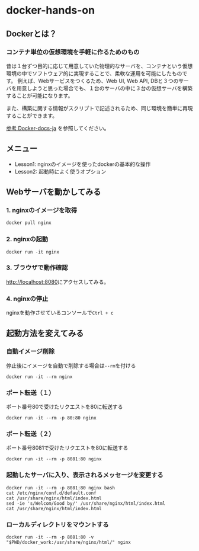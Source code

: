 # docker-hands-on

## Dockerとは？
### コンテナ単位の仮想環境を手軽に作るためのもの
昔は１台ずつ目的に応じて用意していた物理的なサーバを、コンテナという仮想環境の中でソフトウェア的に実現することで、柔軟な運用を可能にしたものです。
例えば、Webサービスをつくるため、Web UI, Web API, DBと３つのサーバを用意しようと思った場合でも、１台のサーバの中に３台の仮想サーバを構築することが可能になります。

また、構築に関する情報がスクリプトで記述されるため、同じ環境を簡単に再現することができます。

[参考 Docker-docs-ja](https://docs.docker.jp/engine/introduction/understanding-docker.html) を参照してください。

## メニュー
* Lesson1: nginxのイメージを使ったdockerの基本的な操作
* Lesson2: 起動時によく使うオプション

## Webサーバを動かしてみる
### 1. nginxのイメージを取得
```sh
docker pull nginx
```

### 2. nginxの起動
```
docker run -it nginx
```

### 3. ブラウザで動作確認
[http://localhost:8080](http://localhost:8080)にアクセスしてみる。

### 4. nginxの停止
nginxを動作させているコンソールで`Ctrl + c`



## 起動方法を変えてみる
### 自動イメージ削除
停止後にイメージを自動で削除する場合は`--rm`を付ける
```
docker run -it --rm nginx
```

### ポート転送（１）
ポート番号80で受けたリクエストを80に転送する
```
docker run -it --rm -p 80:80 nginx
```

### ポート転送（２）
ポート番号8081で受けたリクエストを80に転送する
```
docker run -it --rm -p 8081:80 nginx
```

### 起動したサーバに入り、表示されるメッセージを変更する
```
docker run -it --rm -p 8081:80 nginx bash
cat /etc/nginx/conf.d/default.conf
cat /usr/share/nginx/html/index.html
sed -ie 's/Welcom/Good by/' /usr/share/nginx/html/index.html
cat /usr/share/nginx/html/index.html
```

### ローカルディレクトリをマウントする
```
docker run -it --rm -p 8081:80 -v "$PWD/docker_work:/usr/share/nginx/html/" nginx
```
